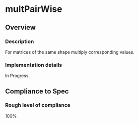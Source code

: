 # multPairWise

## Overview

### Description
For matrices of the same shape multiply corresponding values.

### Implementation details
In Progress.

## Compliance to Spec

### Rough level of compliance  
100%